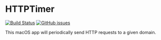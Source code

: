 # HTTPTimer

[![Build Status](https://travis-ci.com/chrisschnei/HTTPTimer.svg?branch=master)](https://travis-ci.com/chrisschnei/HTTPTimer)
[![GitHub issues](https://img.shields.io/github/issues/chrisschnei/HTTPTimer)](https://github.com/chrisschnei/HTTPTimer/issues)

This macOS app will periodically send HTTP requests to a given domain.
